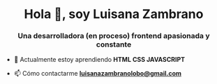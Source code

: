 <h1 align="center">Hola 👋, soy Luisana Zambrano</h1>
<h3 align="center">Una desarrolladora (en proceso) frontend apasionada y constante</h3>

- 🌱 Actualmente estoy aprendiendo **HTML CSS JAVASCRIPT**

- 📫 Cómo contactarme **luisanazambranolobo@gmail.com**
